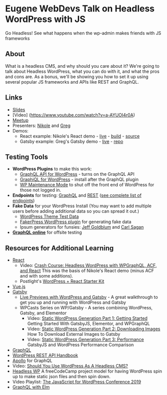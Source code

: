 # Eugene WebDevs Talk on Headless WordPress with JS
Go Headless! See what happens when the wp-admin makes friends with JS frameworks

## About

What is a headless CMS, and why should you care about it? We're going to talk about Headless WordPress, what you can do with it, and what the pros and cons are. As a bonus, we'll be showing you how to set it up using several popular JS frameworks and APIs like REST and GraphQL.

## Links

* [Slides](https://docs.google.com/presentation/d/13VTWBlUkiylzs7RtQkPWuFq70myF_tNtcKJlnv6eik8/edit?usp=sharing)
* [Video] (https://www.youtube.com/watch?v=a-AYUOI4r0A)
* [Meetup](https://www.meetup.com/eugenewebdevs/events/264942113/)
* Presenters: [Nikole](https://github.com/websupergirl) and [Greg](https://github.com/mckelveygreg)
* Demos:
	* React example: Nikole's React demo - [live](https://websupergirl.github.io/react-headless-wp/) - [build](https://github.com/websupergirl/react-headless-wp/tree/gh-pages) - [source](https://github.com/websupergirl/react-headless-wp/tree/master)
	* Gatsby example: Greg's Gatsby demo - [live](https://mckelveygreg.github.io/gatsby-headless-wp-test/) - [repo](https://github.com/mckelveygreg/gatsby-headless-wp-test)
	

## Testing Tools

* **WordPress Plugins** to make this work:
	* [GraphQL API for WordPress](https://www.wpgraphql.com/) - turns on the GraphQL API
	* [GraphiQL for WordPress](https://github.com/wp-graphql/wp-graphiql) - install after the GraphQL plugin
	* [WP Maintenance Mode](https://wordpress.org/plugins/wp-maintenance-mode/) to shut off the front end of WordPress for those not logged in.
* **Endpoints** for testing: [GraphQL](https://headless.thedevdrop.com/graphql) and [REST](https://headless.thedevdrop.com/wp-json/) ([see complete list of endpoints](https://developer.wordpress.org/rest-api/reference/))
* **Fake Data** for your WordPress Install (You may want to add multiple users before adding additional data so you can spread it out.)
	* [WordPress Theme Test Data](https://codex.wordpress.org/Theme_Unit_Test)
	* [FakerPress WordPress plugin](https://wordpress.org/plugins/fakerpress/) for generating fake data
	* Ipsum generators for funsies: [Jeff Goldblum](https://jeffsum.com/) and [Carl Sagan](http://saganipsum.com/)
* **[GraphQL online](https://lucasconstantino.github.io/graphiql-online/)** for offsite testing

## Resources for Additional Learning

* [React](https://reactjs.org/)
	* Video: [Crash Course: Headless WordPress with WPGraphQL, ACF, and React](https://www.youtube.com/watch?v=9KGuI0UmpMw) This was the basis of Nikole's React demo (minus ACF and with some additions).
	* Postlight's [WordPress + React Starter Kit](https://postlight.com/labs/wordpress-react-starter-kit)
* [Vue.js](https://vuejs.org/)
* [Gatsby](https://www.gatsbyjs.org/)
	* [Live Previews with WordPress and Gatsby](https://justinwhall.com/live-previews-with-wordpress-gatsby/) - A great walkthrough to get you up and running with WordPress and Gatsby
	* WPCasts Series on WP/Gatsby - A series combining WordPress, Gatsby, and Elementor
		* Video: [Static WordPress Generation Part 1: Getting Started](https://www.youtube.com/watch?v=N5UtB36x_O8) Getting Started With GatsbyJS, Elementor, and WPGraphQL
		* Video: [Static WordPress Generation Part 2: Downloading Images](https://www.youtube.com/watch?v=5KpSXoqsuYM) How To Download External Images to Gatsby
		* Video: [Static WordPress Generation Part 3: Performance](https://www.youtube.com/watch?v=LWOCOUHB5-Q) GatsbyJS and WordPress Performance Comparison
* [GraphQL](https://graphql.org/)
* [WordPress REST API Handbook](https://developer.wordpress.org/rest-api/)
* [Apollo](https://www.apollographql.com/) for GraphQL
* Video: [Should You Use WordPress As A Headless CMS?](https://www.youtube.com/watch?v=rHNl5PZT0VU)
* [Headless WP](https://www.freecodecamp.org/news/off-with-their-heads-building-a-headless-wordpress-to-manage-content-bb04e6b2a792/) A freeCodeCamp project model for having WordPress spin up to make static json files and then spin down.
* Video Playlist: [The JavaScript for WordPress Conference 2019](https://www.youtube.com/playlist?list=PLruo2gSoqlejI4_I4ypRCluXgWIVtpovx)
* [GraphQL with Elm](https://github.com/dillonkearns/elm-graphql)
